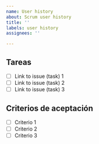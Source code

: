 ```yaml
---
name: User history
about: Scrum user history
title: ''
labels: user history
assignees: ''

---
```


## Tareas
- [ ] Link to issue (task) 1
- [ ] Link to issue (task) 2
- [ ] Link to issue (task) 3
## Criterios de aceptación
- [ ] Criterio 1
- [ ] Criterio 2
- [ ] Criterio 3
